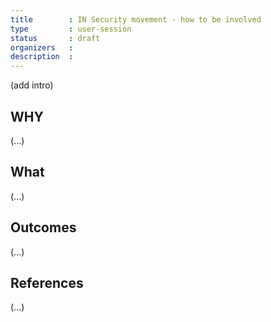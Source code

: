 ```yaml
---
title        : IN Security movement - how to be involved
type         : user-session
status       : draft
organizers   : 
description  :
---
```


(add intro)

## WHY

(...)

## What

(...)

## Outcomes

(...)

## References

(...)

